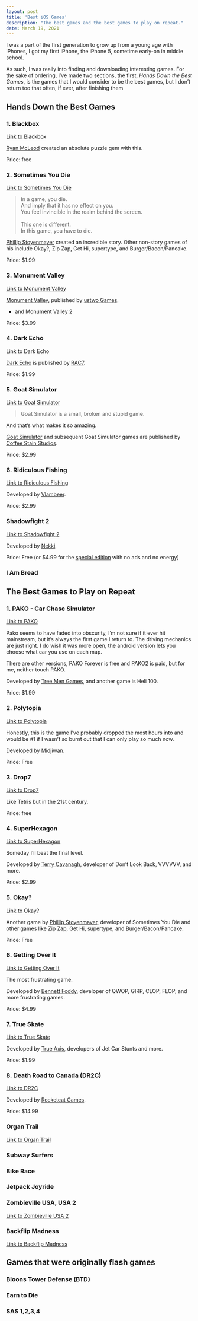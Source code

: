 ```yaml
---
layout: post
title: 'Best iOS Games'
description: "The best games and the best games to play on repeat."
date: March 19, 2021
---
```


I was a part of the first generation to grow up from a young age with iPhones, I got my first iPhone, the iPhone 5, sometime early-on in middle school.

As such, I was really into finding and downloading interesting games. For the sake of ordering, I’ve made two sections, the first, *Hands Down the Best Games*, is the games that I would consider to be the best games, but I don’t return too that often, if ever, after finishing them

## Hands Down the Best Games

### 1. Blackbox
[Link to Blackbox](https://apps.apple.com/us/app/blackbox/id962969578)

[Ryan McLeod](https://www.blackboxpuzzles.com/) created an absolute puzzle gem with this.

Price: free

### 2. Sometimes You Die
[Link to Sometimes You Die](https://apps.apple.com/us/app/sometimes-you-die/id822701037)

> In a game, you die.\
> And imply that it has no effect on you.\
> You feel invincible in the realm behind the screen.\
> \
> This one is different.\
> In this game, you have to die.

[Phillip Stoyenmayer](https://www.kamibox.de/) created an incredible story. Other non-story games of his include Okay?, Zip Zap, Get Hi, supertype, and Burger/Bacon/Pancake.

Price: $1.99

### 3. Monument Valley
[Link to Monument Valley](https://apps.apple.com/us/app/monument-valley/id728293409)

[Monument Valley](https://www.monumentvalleygame.com/), published by [ustwo Games](https://www.ustwogames.co.uk/).

+ and Monument Valley 2

Price: $3.99


### 4. Dark Echo
Link to Dark Echo

[Dark Echo](https://www.darkechogame.com/) is published by [RAC7](http://www.rac7.com/).

Price: $1.99

### 5. Goat Simulator
[Link to Goat Simulator](https://apps.apple.com/us/app/goat-simulator/id868692227)

> Goat Simulator is a small, broken and stupid game.

And that’s what makes it so amazing.

[Goat Simulator](https://www.goat-simulator.com/) and subsequent Goat Simulator games are published by [Coffee Stain Studios](https://www.coffeestainstudios.com/).

Price: $2.99

### 6. Ridiculous Fishing
[Link to Ridiculous Fishing](http://ridiculousfishing.com/)

Developed by [Vlambeer](https://www.vlambeer.com/).

Price: $2.99


### Shadowfight 2
[Link to Shadowfight 2](http://shadowfight2.com/)

Developed by [Nekki](https://nekki.com/).

Price: Free (or $4.99 for the [special edition](https://apps.apple.com/us/app/shadow-fight-2-special-edition/id1261834568) with no ads and no energy) 

### I Am Bread

## The Best Games to Play on Repeat

### 1. PAKO - Car Chase Simulato‪r‬
[Link to PAKO](https://apps.apple.com/us/app/pako-car-chase-simulator/id903183877)

Pako seems to have faded into obscurity, I’m not sure if it ever hit mainstream, but it’s always the first game I return to. The driving mechanics are just right. I do wish it was more open, the android version lets you choose what car you use on each map.

There are other versions, PAKO Forever is free and PAKO2 is paid, but for me, neither touch PAKO.

Developed by [Tree Men Games](http://treemengames.com/), and another game is Heli 100.

Price: $1.99

### 2. Polytopia
[Link to Polytopia](https://polytopia.io/)

Honestly, this is the game I’ve probably dropped the most hours into and would be #1 if I wasn’t so burnt out that I can only play so much now.

Developed by [Midjiwan](https://midjiwan.com/).

Price: Free

### 3. Drop7
[Link to Drop7](https://apps.apple.com/ae/app/drop7/id425242132)

Like Tetris but in the 21st century.

Price: free

### 4. SuperHexagon
[Link to SuperHexagon](https://superhexagon.com/)

Someday I’ll beat the final level.

Developed by [Terry Cavanagh](https://terrycavanaghgames.com/), developer of Don’t Look Back, VVVVVV, and more.

Price: $2.99

### 5. Okay?
[Link to Okay?](https://apps.apple.com/us/app/okay/id962050549)

Another game by [Phillip Stoyenmayer](https://www.kamibox.de/), developer of Sometimes You Die and other games like Zip Zap, Get Hi, supertype, and Burger/Bacon/Pancake.

Price: Free


### 6. Getting Over It
[Link to Getting Over It](https://apps.apple.com/us/app/getting-over-it/id1319618742)

The most frustrating game.

Developed by [Bennett Foddy](http://www.foddy.net/), developer of QWOP, GIRP, CLOP, FLOP, and more frustrating games.

Price: $4.99

### 7. True Skate
[Link to True Skate](https://apps.apple.com/us/app/true-skate/id549105915)

Developed by [True Axis](https://trueaxis.com/), developers of Jet Car Stunts and more.

Price: $1.99

### 8. Death Road to Canada (DR2C)
[Link to DR2C](http://www.deathroadtocanada.com/)

Developed by [Rocketcat Games](http://www.rocketcat-games.com/).

Price: $14.99

### Organ Trail
[Link to Organ Trail](https://apps.apple.com/us/app/organ-trail-directors-cut/id533024665)

### Subway Surfers
### Bike Race
### Jetpack Joyride
### Zombieville USA, USA 2
[Link to Zombieville USA 2](https://apps.apple.com/us/app/zombieville-usa-2/id454781476)
### Backflip Madness
[Link to Backflip Madness](https://apps.apple.com/us/app/backflip-madness/id564874986)

## Games that were originally flash games

### Bloons Tower Defense (BTD)

### Earn to Die

### SAS 1,2,3,4


